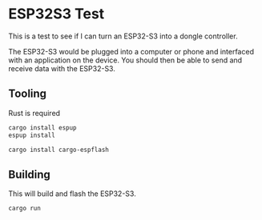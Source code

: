 # ESP32S3 Test

This is a test to see if I can turn an ESP32-S3 into a dongle controller.

The ESP32-S3 would be plugged into a computer or phone and interfaced with an application on the device. You should then be able to send and receive data with the ESP32-S3.

## Tooling

Rust is required

```bash
cargo install espup
espup install
```

```bash
cargo install cargo-espflash
```

## Building

This will build and flash the ESP32-S3.

```bash
cargo run
```
